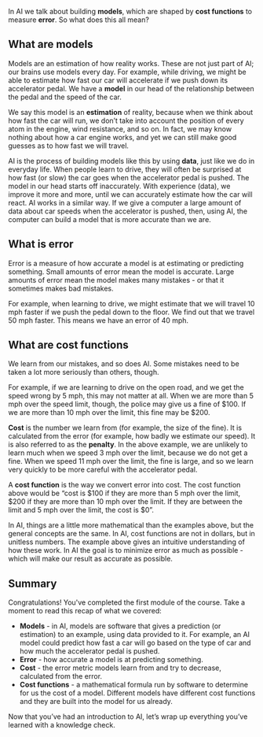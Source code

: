 In AI we talk about building __models__, which are shaped by __cost functions__ to measure __error__. So what does this all mean?

## What are models

Models are an estimation of how reality works. These are not just part of AI; our brains use models every day. For example, while driving, we might be able to estimate how fast our car will accelerate if we push down its accelerator pedal. We have a __model__ in our head of the relationship between the pedal and the speed of the car.

We say this model is an __estimation__ of reality, because when we think about how fast the car will run, we don’t take into account the position of every atom in the engine, wind resistance, and so on. In fact, we may know nothing about how a car engine works, and yet we can still make good guesses as to how fast we will travel.

AI is the process of building models like this by using __data__, just like we do in everyday life. When people learn to drive, they will often be surprised at how fast (or slow) the car goes when the accelerator pedal is pushed. The model in our head starts off inaccurately. With experience (data), we improve it more and more, until we can accurately estimate how the car will react. AI works in a similar way. If we give a computer a large amount of data about car speeds when the accelerator is pushed, then, using AI, the computer can build a model that is more accurate than we are.

## What is error

Error is a measure of how accurate a model is at estimating or predicting something. Small amounts of error mean the model is accurate. Large amounts of error mean the model makes many mistakes - or that it sometimes makes bad mistakes.

For example, when learning to drive, we might estimate that we will travel 10 mph faster if we push the pedal down to the floor. We find out that we travel 50 mph faster. This means we have an error of 40 mph.

## What are cost functions

We learn from our mistakes, and so does AI. Some mistakes need to be taken a lot more seriously than others, though.

For example, if we are learning to drive on the open road, and we get the speed wrong by 5 mph, this may not matter at all. When we are more than 5 mph over the speed limit, though, the police may give us a fine of $100. If we are more than 10 mph over the limit, this fine may be $200.

__Cost__ is the number we learn from (for example, the size of the fine). It is calculated from the error (for example, how badly we estimate our speed). It is also referred to as the __penalty__. In the above example, we are unlikely to learn much when we speed 3 mph over the limit, because we do not get a fine. When we speed 11 mph over the limit, the fine is large, and so we learn very quickly to be more careful with the accelerator pedal.

A __cost function__ is the way we convert error into cost. The cost function above would be “cost is $100 if they are more than 5 mph over the limit, $200 if they are more than 10 mph over the limit. If they are between the limit and 5 mph over the limit, the cost is $0”.

In AI, things are a little more mathematical than the examples above, but the general concepts are the same. In AI, cost functions are not in dollars, but in unitless numbers. The example above gives an intuitive understanding of how these work. In AI the goal is to minimize error as much as possible - which will make our result as accurate as possible.

## Summary

Congratulations! You've completed the first module of the course. Take a moment to read this recap of what we covered:

* __Models__ - in AI, models are software that gives a prediction (or estimation) to an example, using data provided to it. For example, an AI model could predict how fast a car will go based on the type of car and how much the accelerator pedal is pushed.
* __Error__ - how accurate a model is at predicting something.
* __Cost__ - the error metric models learn from and try to decrease, calculated from the error.
* __Cost functions__ - a mathematical formula run by software to determine for us the cost of a model. Different models have different cost functions and they are built into the model for us already.
  
Now that you’ve had an introduction to AI, let’s wrap up everything you’ve learned with a knowledge check.